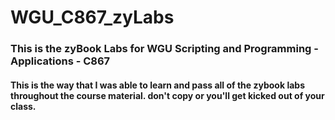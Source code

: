 # WGU_C867_zyLabs

### This is the zyBook Labs for WGU Scripting and Programming - Applications - C867

#### This is the way that I was able to learn and pass all of the zybook labs throughout the course material. don't copy or you'll get kicked out of your class.

